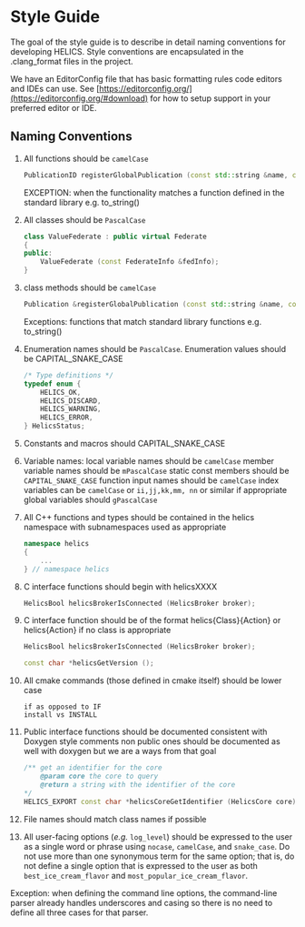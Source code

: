 # Style Guide

The goal of the style guide is to describe in detail naming conventions for
developing HELICS. Style conventions are encapsulated in the .clang_format
files in the project.

We have an EditorConfig file that has basic formatting rules code editors and
IDEs can use. See [https://editorconfig.org/](https://editorconfig.org/#download)
for how to setup support in your preferred editor or IDE.

## Naming Conventions

1. All functions should be `camelCase`

   ```cpp
   PublicationID registerGlobalPublication (const std::string &name, const std::string &type, const std::string &units = "");
   ```

   EXCEPTION: when the functionality matches a function defined in the standard library e.g. to_string()

2. All classes should be `PascalCase`

   ```cpp
   class ValueFederate : public virtual Federate
   {
   public:
       ValueFederate (const FederateInfo &fedInfo);
   }
   ```

3. class methods should be `camelCase`

   ```cpp
   Publication &registerGlobalPublication (const std::string &name, const std::string &type, const std::string &units = "");
   ```

   Exceptions: functions that match standard library functions e.g. to_string()

4. Enumeration names should be `PascalCase`. Enumeration values should be CAPITAL_SNAKE_CASE

   ```cpp
   /* Type definitions */
   typedef enum {
       HELICS_OK,
       HELICS_DISCARD,
       HELICS_WARNING,
       HELICS_ERROR,
   } HelicsStatus;

   ```

5. Constants and macros should CAPITAL_SNAKE_CASE

6. Variable names:
   local variable names should be `camelCase`
   member variable names should be `mPascalCase`
   static const members should be `CAPITAL_SNAKE_CASE`
   function input names should be `camelCase`
   index variables can be `camelCase` or `ii,jj,kk,mm, nn` or similar if appropriate
   global variables should `gPascalCase`

7. All C++ functions and types should be contained in the helics
   namespace with subnamespaces used as appropriate

   ```cpp
   namespace helics
   {
       ...
   } // namespace helics
   ```

8. C interface functions should begin with helicsXXXX

   ```cpp
   HelicsBool helicsBrokerIsConnected (HelicsBroker broker);
   ```

9. C interface function should be of the format helics{Class}{Action}
   or helics{Action} if no class is appropriate

   ```cpp
   HelicsBool helicsBrokerIsConnected (HelicsBroker broker);

   const char *helicsGetVersion ();
   ```

10. All cmake commands (those defined in cmake itself) should be lower case

    ```text
    if as opposed to IF
    install vs INSTALL
    ```

11. Public interface functions should be documented consistent with Doxygen style comments
    non public ones should be documented as well with doxygen but we are a ways from that goal

    ```cpp
    /** get an identifier for the core
        @param core the core to query
        @return a string with the identifier of the core
    */
    HELICS_EXPORT const char *helicsCoreGetIdentifier (HelicsCore core);
    ```

12. File names should match class names if possible

13. All user-facing options (_e.g._ `log_level`) should be expressed to the user as a single word or phrase using `nocase`, `camelCase`, and `snake_case`. Do not use more than one synonymous term for the same option; that is, do not define a single option that is expressed to the user as both `best_ice_cream_flavor` and `most_popular_ice_cream_flavor`.

Exception: when defining the command line options, the command-line parser already handles underscores and casing so there is no need to define all three cases for that parser.

